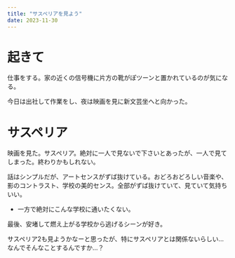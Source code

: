 ```yaml
---
title: "サスペリアを見よう"
date: 2023-11-30
---
```


# 起きて
仕事をする。家の近くの信号機に片方の靴がぽツーンと置かれているのが気になる。

今日は出社して作業をし、夜は映画を見に新文芸坐へと向かった。

# サスペリア
映画を見た。サスペリア。絶対に一人で見ないで下さいとあったが、一人で見てしまった。終わりかもしれない。

話はシンプルだが、アートセンスがずば抜けている。おどろおどろしい音楽や、影のコントラスト、学校の美的センス。全部がずば抜けていて、見ていて気持ちいい。
- 一方で絶対にこんな学校に通いたくない。

最後、安堵して燃え上がる学校から逃げるシーンが好き。

サスペリア2も見ようかなーと思ったが、特にサスペリアとは関係ないらしい...なんでそんなことするんですか...？